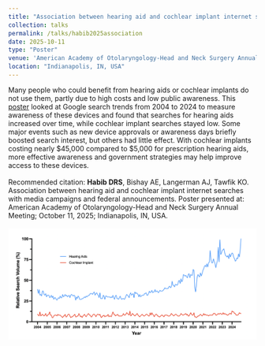 ```yaml
---	
title: "Association between hearing aid and cochlear implant internet searches with media campaigns and federal announcements"
collection: talks	
permalink: /talks/habib2025association
date: 2025-10-11
type: "Poster"
venue: 'American Academy of Otolaryngology-Head and Neck Surgery Annual Meeting'
location: "Indianapolis, IN, USA"
---	
```

Many people who could benefit from hearing aids or cochlear implants do not use them, partly due to high costs and low public awareness. This [poster](https://danielrshabib.github.io/files/habib2025association-poster.pdf) looked at Google search trends from 2004 to 2024 to measure awareness of these devices and found that searches for hearing aids increased over time, while cochlear implant searches stayed low. Some major events such as new device approvals or awareness days briefly boosted search interest, but others had little effect. With cochlear implants costing nearly &#36;45,000 compared to &#36;5,000 for prescription hearing aids, more effective awareness and government strategies may help improve access to these devices. 
<br><br>
Recommended citation: **Habib DRS**, Bishay AE, Langerman AJ, Tawfik KO. Association between hearing aid and cochlear implant internet searches with media campaigns and federal announcements. Poster presented at: American Academy of Otolaryngology-Head and Neck Surgery Annual Meeting; October 11, 2025; Indianapolis, IN, USA.
<br><br>
![Line graph of search terms “hearing aids” and “cochlear implant” over 20 years](../images/habib2025association.png)
